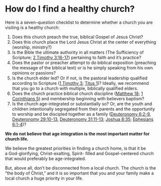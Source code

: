 # How do I find a healthy church?

Here is a seven-question checklist to determine whether a church you are visiting is a healthy church:

1. Does this church preach the true, biblical Gospel of Jesus Christ?
2. Does this church place the Lord Jesus Christ at the center of everything (worship, ministry?)
3. Is the Bible the ultimate authority in all matters (The Sufficiency of Scripture; [2 Timothy 3:16-17](1)) pertaining to faith and it’s practice?
4. Does the pastor or preacher attempt to do biblical exposition (preaching the message of the biblical text) or is he simply speaking from his own opinions or passions?
5. Is the church elder led? Or if not, is the pastoral leadership qualified according to Scripture ([1 Timothy 3](2); [Titus 1](3))?
Ideally, we recommend that you go to a church with multiple, biblically qualified elders.
6. Does the church practice biblical church discipline ([Matthew 18](4); [1 Corinthians 5](5)) and membership beginning with believers baptism?
7. Is the church age-integrated or substantially so? Or, are the youth and children intentionally segregated from their parents and the opportunity to worship and be discipled together as a family ([Deuteronomy 6:2-9](6), [Deuteronomy 29:10-13](7), [Deuteronomy 31:11-13](8); [Joshua 8:35](9); [Ephesians 6:1-4](10))?

**We do not believe that age integration is the most important matter for church life.**

We believe the greatest priorities in finding a church home, is that it be a God-glorifying, Christ-exalting, Spirit- filled and Gospel-centered church that would preferably be age-integrated.

But, above all, don’t be disconnected from a local church. The church is the “the body of Christ,” and it is so important that you and your family make a local church a huge priority in your life.


[1]: https://www.biblegateway.com/passage/?search=2+Timothy+3%3A16-17&version=ESV
[2]: https://www.biblegateway.com/passage/?search=1+Timothy+3&version=ESV
[3]: https://www.biblegateway.com/passage/?search=Titus+1&version=ESV
[4]: https://www.biblegateway.com/passage/?search=Matthew+18&version=ESV
[5]: https://www.biblegateway.com/passage/?search=1+Corinthians+5&version=ESV
[6]: https://www.biblegateway.com/passage/?search=Deuteronomy+6%3A2-9&version=ESV
[7]: https://www.biblegateway.com/passage/?search=Deuteronomy+29%3A10-13&version=ESV
[8]: https://www.biblegateway.com/passage/?search=Deuteronomy+31%3A11-13&version=ESV
[9]: https://www.biblegateway.com/passage/?search=Joshua+8%3A35&version=ESV
[10]: https://www.biblegateway.com/passage/?search=Ephesians+6%3A1-4&version=ESV